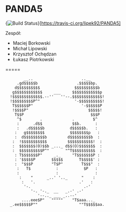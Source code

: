 PANDA5
======

{<img src="https://travis-ci.org/lipek92/PANDA5.svg?branch=master" alt="Build Status" />}[https://travis-ci.org/lipek92/PANDA5]

Zespół:
- Maciej Borkowski
- Michał Lipowski
- Krzysztof Ochędzan
- Łukasz Piotrkowski


 
=====

            __..                     ..__              
         .gd$$$$$b                 .$$$$$bp.           
        d$$$$$$$$$$               $$$$$$$$$$b          
       g$$$$$$$$$$$$     ___     $$$$$$$$$$$$p         
      !$$$$$$$$$$$$$.--''   ''--.$$$$$$$$$$$$$!        
      !$$$$$$$$$P^"               '-$$$$$$$$$$!        
       T$$$$$$P"                     '-$$$$$$P         
       !$$$$P"                          $$$$$!         
        T$$P                             $$$P          
         ^$        .             .        $^           
         :      .d$$             $$b.      :           
         :   .d$$$$$b           d$$$$$b.   :           
        :   g$$$$$$$$           $$$$$$$$p   :          
        :  d$$$$$$$$$b         d$$$$$$$$$b  :          
       :  !$$$$$$$$$$$         $$$$$$$$$$$!  :         
       :  $$$$$$$(O)$$b _..._ d$$(O)$$$$$$$  :         
       :  $$$$$$$$$$P^"       "^T$$$$$$$$$$  :         
        : T$$$$$$$P"     _._     "T$$$$$$$P :          
        : '$$$$$P       $$$$$       T$$$$$' :          
        :  "$$$P        "T$P"        T$$$"  :          
         :   T$           :           $P   :           
         :                :                :           
          :    "      _..' '.._      "    :            
           :   '.                   .'   :             
            '-.                       .-'              
               '-. '-._  __   _.-' .-'                 
                  '--.._ ___ _..--'                    
           ....eee$P"   """""    "T$aaa..._             
      _.ee$$$$$P""                  ""T$$$$$aa.
